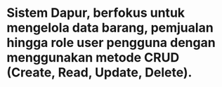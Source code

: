 # Sistem Dapur, berfokus untuk mengelola data barang, pemjualan hingga role user pengguna dengan menggunakan metode CRUD (Create, Read, Update, Delete).
